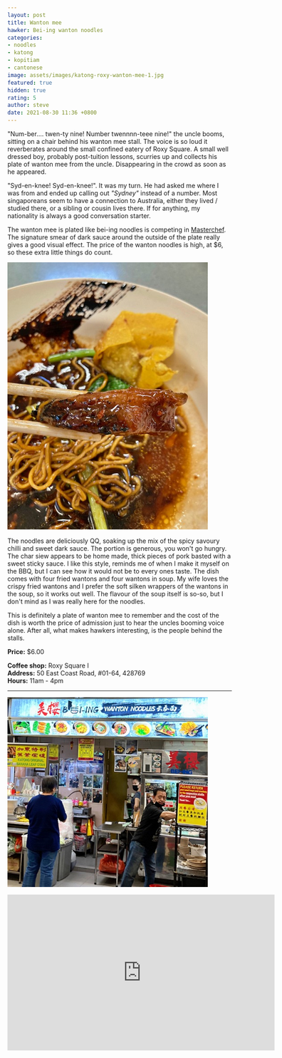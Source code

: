 ```yaml
---
layout: post
title: Wanton mee
hawker: Bei-ing wanton noodles
categories:
- noodles
- katong
- kopitiam
- cantonese
image: assets/images/katong-roxy-wanton-mee-1.jpg
featured: true
hidden: true
rating: 5
author: steve
date: 2021-08-30 11:36 +0800
---
```

"Num-ber.... twen-ty nine! Number twennnn-teee nine!" the uncle booms, sitting on a chair behind his wanton mee stall. The voice is so loud it reverberates around the small confined eatery of Roxy Square. A small well dressed boy, probably post-tuition lessons, scurries up and collects his plate of wanton mee from the uncle. Disappearing in the crowd as soon as he appeared.

"Syd-en-knee! Syd-en-knee!". It was my turn. He had asked me where I was from and ended up calling out *"Sydney"* instead of a number. Most singaporeans seem to have a connection to Australia, either they lived / studied there, or a sibling or cousin lives there. If for anything, my nationality is always a good conversation starter.

The wanton mee is plated like bei-ing noodles is competing in [Masterchef](https://en.wikipedia.org/wiki/MasterChef_Australia). The signature smear of dark sauce around the outside of the plate really gives a good visual effect. The price of the wanton noodles is high, at $6, so these extra little things do count.

![Chunky char siew](/assets/images/katong-roxy-wanton-mee-2.jpg "Chunky char siew")

The noodles are deliciously QQ, soaking up the mix of the spicy savoury chilli and sweet dark sauce. The portion is generous, you won't go hungry. The char siew appears to be home made, thick pieces of pork basted with a sweet sticky sauce. I like this style, reminds me of when I make it myself on the BBQ, but I can see how it would not be to every ones taste. The dish comes with four fried wantons and four wantons in soup. My wife loves the crispy fried wantons and I prefer the soft silken wrappers of the wantons in the soup, so it works out well. The flavour of the soup itself is so-so, but I don't mind as I was really here for the noodles.

This is definitely a plate of wanton mee to remember and the cost of the dish is worth the price of admission just to hear the uncles booming voice alone. After all, what makes hawkers interesting, is the people behind the stalls.

**Price:** $6.00  

**Coffee shop:** Roxy Square I  
**Address:** 50 East Coast Road, #01-64, 428769  
**Hours:** 11am - 4pm  

***  

![Bei-ing wanton noodles](/assets/images/katong-roxy-wanton-mee-3.jpg "Bei-ing wanton noodles")

<iframe src="https://www.google.com/maps/embed?pb=!1m14!1m8!1m3!1d15955.137882218309!2d103.9040224!3d1.3043651!3m2!1i1024!2i768!4f13.1!3m3!1m2!1s0x0%3A0x2caeebbcf82e759f!2zQmVpLUluZyBXYW50b24gTm9vZGxlIOe-juaosembsuWQnum6tQ!5e0!3m2!1sen!2ssg!4v1629796705739!5m2!1sen!2ssg" width="600" height="350" style="border:0;" allowfullscreen="" loading="lazy"></iframe>
